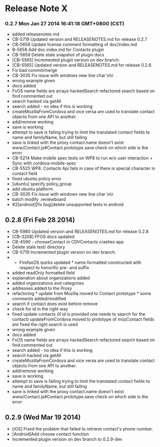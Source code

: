 <!--
#
# Licensed to the Apache Software Foundation (ASF) under one
# or more contributor license agreements.  See the NOTICE file
# distributed with this work for additional information
# regarding copyright ownership.  The ASF licenses this file
# to you under the Apache License, Version 2.0 (the
# "License"); you may not use this file except in compliance
# with the License.  You may obtain a copy of the License at
#
# http://www.apache.org/licenses/LICENSE-2.0
#
# Unless required by applicable law or agreed to in writing,
# software distributed under the License is distributed on an
# "AS IS" BASIS, WITHOUT WARRANTIES OR CONDITIONS OF ANY
#  KIND, either express or implied.  See the License for the
# specific language governing permissions and limitations
# under the License.
#
-->
# Release Note X


### 0.2.7 Mon Jan 27 2014 16:41:18 GMT+0800 (CST)
 *  added releasenotex.md
 *  CB-5719 Updated version and RELEASENOTES.md for release 0.2.7
 *  CB-5658 Update license comment formatting of doc/index.md
 *  B-5658 Add doc.index.md for Contacts plugin
 *  CB-5658 Delete stale snapshot of plugin docs
 *  [CB-5565] Incremented plugin version on dev branch.
 *  [CB-5565] Updated version and RELEASENOTES.md for release 0.2.6
 *  Fix bad commit/merge
 *  CB-3035 Fix issue with windows new line char \n\r
 *  wrong example given
 *  docs added
 *  FxOS name fields are arrays hackedSearch refactored search based on find commented out
 *  search hacked via getAll
 *  search added - no idea if this is working
 *  createMozillaFromCordova and vice versa are used to translate contact objects from one API to another.
 *  add/remove working
 *  save is working
 *  attempt to save is failing trying to limit the translated contact fields to name and familyName, but still failing
 *  save is linked with the proxy contact.name doesn't exist www/Contact.js#Contact.prototype.save check on which side is the error
 *  CB-5214 Make mobile spec tests on WP8 to run w/o user interaction + Sync with cordova-mobile-spec
 *  CB-5525 WP8. Contacts Api fails in case of there is special character in contact field
 *  fixed ubuntu policy error
 *  [ubuntu] specify policy_group
 *  add ubuntu platform
 *  CB-3035 Fix issue with windows new line char \n\r
 *  batch modify .reviewboard
 *  #2[android][fix bug]delete unsupported tests in android


## 0.2.8 (Fri Feb 28 2014)


 *  CB-5980 Updated version and RELEASENOTES.md for release 0.2.8
 *  [CB-3208] FFOS docs updated
 *  CB-4590 - chooseContact in CDVContacts crashes app
 *  Delete stale test/ directory
 *  CB-5719 Incremented plugin version on dev branch.
 *  * FirefoxOS quirks updated * name.formatted constructed with respect to honorific pre- and suffix
 *  added readOnly formatted field
 *  explanation about organizations added
 *  added organizations and categories
 *  addresses added to the Proxy
 *  refactoring * update from Mozilla moved to Contact prototype * some comments added/modified
 *  search if contact does exist before remove
 *  check for id in the right way
 *  fixed update contacts (if id is provided one needs to search for the contact) updateFromCordova moved to prototype of mozContact fields are fixed the right search is used
 *  wrong example given
 *  docs added
 *  FxOS name fields are arrays hackedSearch refactored search based on find commented out
 *  search added - no idea if this is working
 *  search hacked via getAll
 *  createMozillaFromCordova and vice versa are used to translate contact objects from one API to another.
 *  add/remove working
 *  save is working
 *  attempt to save is failing trying to limit the translated contact fields to name and familyName, but still failing
 *  save is linked with the proxy contact.name doesn't exist www/Contact.js#Contact.prototype.save check on which side is the error


## 0.2.9 (Wed Mar 19 2014)


 *  [iOS] Fixed the problem that failed to retrieve contact's phone number.
 *  [Android]Add choose contact function
 *  Incremented plugin version on dev branch to 0.2.9-dev
